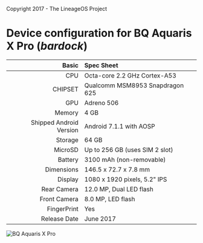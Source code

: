 Copyright 2017 - The LineageOS Project

Device configuration for BQ Aquaris X Pro (_bardock_)
=====================================================

Basic   | Spec Sheet
-------:|:-------------------------
CPU     | Octa-core 2.2 GHz Cortex-A53
CHIPSET | Qualcomm MSM8953 Snapdragon 625
GPU     | Adreno 506
Memory  | 4 GB
Shipped Android Version | Android 7.1.1 with AOSP
Storage | 64 GB
MicroSD | Up to 256 GB (uses SIM 2 slot)
Battery | 3100 mAh (non-removable)
Dimensions | 146.5 x 72.7 x 7.8 mm
Display | 1080 x 1920 pixels, 5.2" IPS
Rear Camera  | 12.0 MP, Dual LED flash
Front Camera | 8.0 MP, LED flash
FingerPrint | Yes
Release Date | June 2017

![BQ Aquaris X Pro](http://cdn2.gsmarena.com/vv/pics/bq/bq-aquaris-xpro-1.jpg "BQ Aquaris X Pro")
